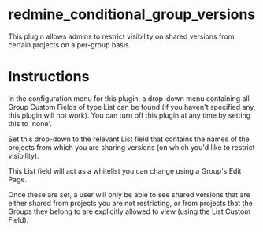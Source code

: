 # redmine_conditional_group_versions

This plugin allows admins to restrict visibility on shared versions from certain projects on a per-group basis.

# Instructions

In the configuration menu for this plugin, a drop-down menu containing all Group Custom Fields of type List can be found (if you haven't specified any, this plugin will not work). You can turn off this plugin at any time by setting this to 'none'.

Set this drop-down to the relevant List field that contains the names of the projects from which you are sharing versions (on which you'd like to restrict visibility).

This List field will act as a whitelist you can change using a Group's Edit Page.

Once these are set, a user will only be able to see shared versions that are either shared from projects you are not restricting, or from projects that the Groups they belong to are explicitly allowed to view (using the List Custom Field). 

